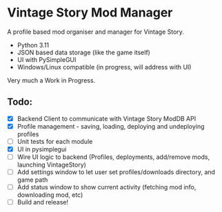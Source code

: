 # Vintage Story Mod Manager

A profile based mod organiser and manager for Vintage Story.

* Python 3.11
* JSON based data storage (like the game itself)
* UI with PySimpleGUI
* Windows/Linux compatible (in progress, will address with UI)


Very much a Work in Progress.


## Todo:
- [x] Backend Client to communicate with Vintage Story ModDB API
- [x] Profile management - saving, loading, deploying and undeploying profiles
- [ ] Unit tests for each module
- [x] UI in pysimplegui
- [ ] Wire UI logic to backend (Profiles, deployments, add/remove mods, launching VintageStory)
- [ ] Add settings window to let user set profiles/downloads directory, and game path
- [ ] Add status window to show current activity (fetching mod info, downloading mod, etc)
- [ ] Build and release!
